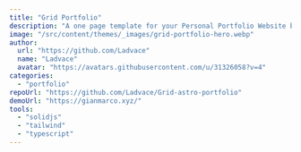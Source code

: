 ```yaml
---
title: "Grid Portfolio"
description: "A one page template for your Personal Portfolio Website built with Astro and TailwindCSS."
image: "/src/content/themes/_images/grid-portfolio-hero.webp"
author:
  url: "https://github.com/Ladvace"
  name: "Ladvace"
  avatar: "https://avatars.githubusercontent.com/u/31326058?v=4"
categories:
  - "portfolio"
repoUrl: "https://github.com/Ladvace/Grid-astro-portfolio"
demoUrl: "https://gianmarco.xyz/"
tools:
  - "solidjs"
  - "tailwind"
  - "typescript"
---
```

